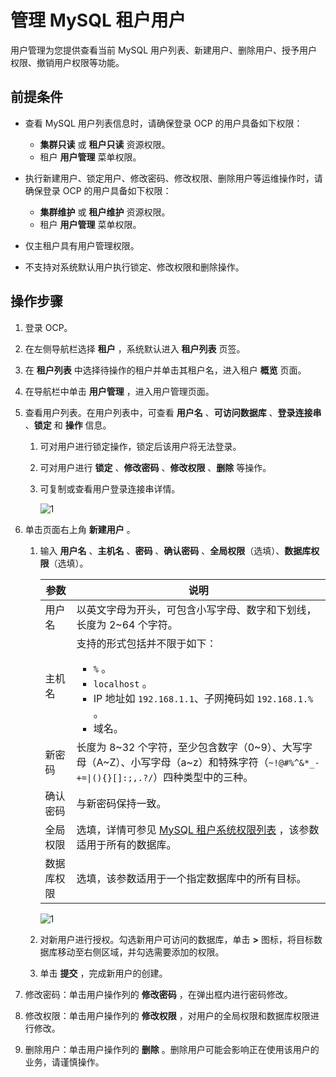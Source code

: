 # 管理 MySQL 租户用户

用户管理为您提供查看当前 MySQL 用户列表、新建用户、删除用户、授予用户权限、撤销用户权限等功能。

## 前提条件

* 查看 MySQL 用户列表信息时，请确保登录 OCP 的用户具备如下权限：

  * **集群只读** 或 **租户只读** 资源权限。
  * 租户 **用户管理** 菜单权限。

* 执行新建用户、锁定用户、修改密码、修改权限、删除用户等运维操作时，请确保登录 OCP 的用户具备如下权限：

  * **集群维护** 或 **租户维护** 资源权限。
  * 租户 **用户管理** 菜单权限。

* 仅主租户具有用户管理权限。

* 不支持对系统默认用户执行锁定、修改权限和删除操作。

## 操作步骤

1. 登录 OCP。

2. 在左侧导航栏选择 **租户** ，系统默认进入 **租户列表** 页签。

3. 在 **租户列表** 中选择待操作的租户并单击其租户名，进入租户 **概览** 页面。

4. 在导航栏中单击 **用户管理** ，进入用户管理页面。

5. 查看用户列表。在用户列表中，可查看 **用户名** 、**可访问数据库** 、**登录连接串** 、**锁定** 和 **操作** 信息。

   1. 可对用户进行锁定操作，锁定后该用户将无法登录。

   2. 可对用户进行 **锁定** 、**修改密码** 、**修改权限** 、**删除** 等操作。

   3. 可复制或查看用户登录连接串详情。

      ![1](https://obbusiness-private.oss-cn-shanghai.aliyuncs.com/doc/img/ocp/%E7%94%A8%E6%88%B7%E5%88%97%E8%A1%A8.png)

6. 单击页面右上角 **新建用户** 。

   1. 输入 **用户名** 、**主机名** 、**密码** 、**确认密码** 、**全局权限**（选填）、**数据库权限**（选填）。

      |  参数   |        说明       |
      |-------|---------|
      | 用户名   | 以英文字母为开头，可包含小写字母、数字和下划线，长度为 2\~64 个字符。 |
      | 主机名   | 支持的形式包括并不限于如下：<ul><li> `%` 。</li><li>`localhost` 。</li><li>IP 地址如 `192.168.1.1`、子网掩码如 `192.168.1.%` 。</li><li>域名。</li></ul>  |
      | 新密码   | 长度为 8\~32 个字符，至少包含数字（0\~9）、大写字母（A\~Z）、小写字母（a\~z）和特殊字符（<code>~!@#%^&*_-+=\|(){}[]:;,.?/</code>）四种类型中的三种。 |
      | 确认密码 | 与新密码保持一致。 |
      | 全局权限  | 选填，详情可参见 [MySQL 租户系统权限列表](300.system-privileges-in-a-mysql-tenant.md) ，该参数适用于所有的数据库。   |
      | 数据库权限 | 选填，该参数适用于一个指定数据库中的所有目标。 |

      ![1](https://obbusiness-private.oss-cn-shanghai.aliyuncs.com/doc/img/ocp/432/%E6%96%B0%E5%BB%BA%E6%95%B0%E6%8D%AE%E5%BA%93%E7%94%A8%E6%88%B7.png)

   2. 对新用户进行授权。勾选新用户可访问的数据库，单击 **\>** 图标，将目标数据库移动至右侧区域，并勾选需要添加的权限。

   3. 单击 **提交** ，完成新用户的创建。

7. 修改密码：单击用户操作列的 **修改密码** ，在弹出框内进行密码修改。

8. 修改权限：单击用户操作列的 **修改权限** ，对用户的全局权限和数据库权限进行修改。

9. 删除用户：单击用户操作列的 **删除** 。删除用户可能会影响正在使用该用户的业务，请谨慎操作。
